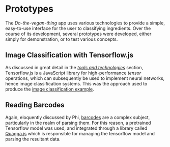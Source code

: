 # Prototypes

The _Do-the-vegan-thing_ app uses various technologies to provide a simple, easy-to-use interface for the user to classifying ingredients. Over the course of its development, several prototypes were developed, either simply for demonstration, or to test various concepts.

## Image Classification with Tensorflow.js

As discussed in great detail in the [_tools and technologies_](/project/tools-and-technologies.md) section, Tensorflow.js is a JavaScript library for high-performance _tensor_ operations, which can subsequently be used to implement neural networks, hence image classification systems. This was the approach used to produce the [image classification example](/demos/classifier.nhp).

## Reading Barcodes

Again, eloquently discussed by Phi, [barcodes](/404.md) are a complex subject, particularly in the realm of parsing them. For this reason, a pretrained Tensorflow model was used, and integrated through a library called [Quagga.js](https://serratus.github.io/quaggaJS) which is responsible for managing the tensorflow model and parsing the resultant data. 